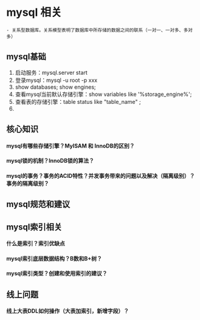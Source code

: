 # mysql 相关
    - 关系型数据库。关系模型表明了数据库中所存储的数据之间的联系（一对一、一对多、多对多）
## mysql基础
1. 启动服务：mysql.server start
2. 登录mysql：mysql -u root -p xxx
3. show databases; show engines;
4. 查看mysql当前默认存储引擎：show variables like '%storage_engine%';
5. 查看表的存储引擎：table status like "table_name" ;
6.
## 核心知识

#### mysql有哪些存储引擎？MyISAM 和 InnoDB的区别？
#### mysql锁的机制？InnoDB锁的算法？
#### mysql的事务？事务的ACID特性？并发事务带来的问题以及解决（隔离级别）？事务的隔离级别？ 
#### 

## mysql规范和建议

## mysql索引相关
#### 什么是索引？索引优缺点
#### mysql索引底层数据结构？B数和B+树？
#### mysql索引类型？创建和使用索引的建议？

## 线上问题

#### 线上大表DDL如何操作（大表加索引，新增字段）？
#### 
    